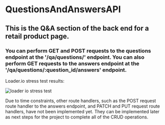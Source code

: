 # QuestionsAndAnswersAPI

## This is the Q&A section of the back end for a retail product page. 

### You can perform GET and POST requests to the questions endpoint at the '/qa/questions/' endpoint. You can also perform GET requests to the answers endpoint at the '/qa/questions/:question_id/answers' endpoint. 

Loader.io stress test results:

![loader io stress test](https://user-images.githubusercontent.com/73567333/125581792-da6d9e64-3b4c-4514-8b0e-2eb731562228.png)

Due to time constraints, other route handlers, such as the POST request route handler to the answers endpoint, and PATCH and PUT request route handlers, have not been implemented yet. They can be implemented later as next steps for the project to complete all of the CRUD operations. 

